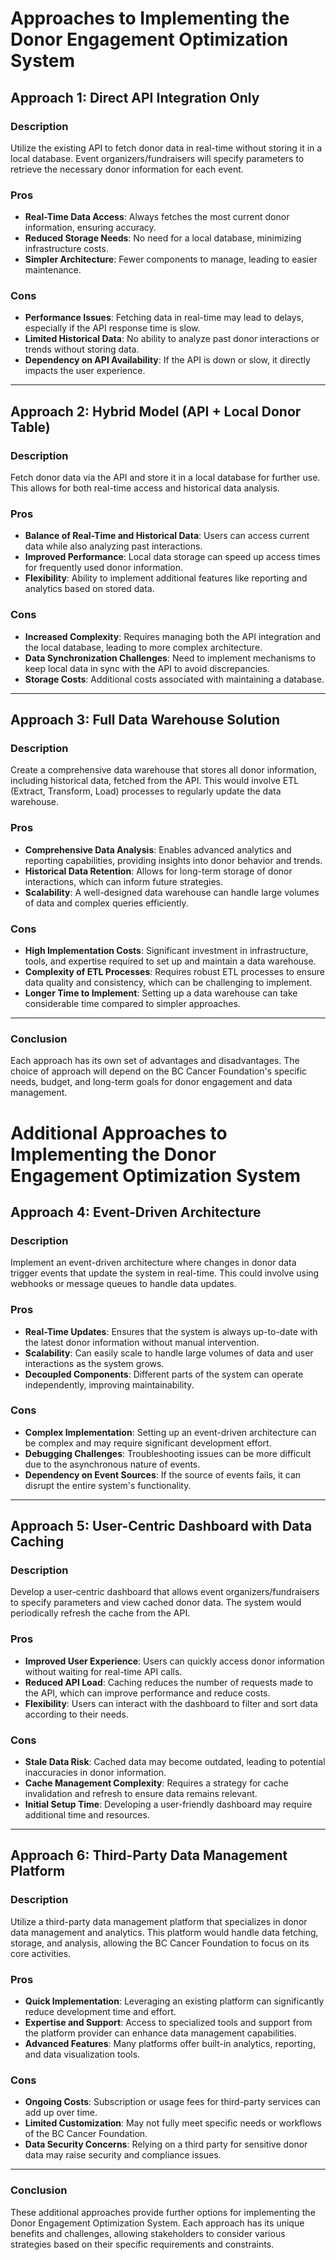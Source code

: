 # Approaches to Implementing the Donor Engagement Optimization System

## Approach 1: Direct API Integration Only

### Description
Utilize the existing API to fetch donor data in real-time without storing it in a local database. Event organizers/fundraisers will specify parameters to retrieve the necessary donor information for each event.

### Pros
- **Real-Time Data Access**: Always fetches the most current donor information, ensuring accuracy.
- **Reduced Storage Needs**: No need for a local database, minimizing infrastructure costs.
- **Simpler Architecture**: Fewer components to manage, leading to easier maintenance.

### Cons
- **Performance Issues**: Fetching data in real-time may lead to delays, especially if the API response time is slow.
- **Limited Historical Data**: No ability to analyze past donor interactions or trends without storing data.
- **Dependency on API Availability**: If the API is down or slow, it directly impacts the user experience.

---

## Approach 2: Hybrid Model (API + Local Donor Table)

### Description
Fetch donor data via the API and store it in a local database for further use. This allows for both real-time access and historical data analysis.

### Pros
- **Balance of Real-Time and Historical Data**: Users can access current data while also analyzing past interactions.
- **Improved Performance**: Local data storage can speed up access times for frequently used donor information.
- **Flexibility**: Ability to implement additional features like reporting and analytics based on stored data.

### Cons
- **Increased Complexity**: Requires managing both the API integration and the local database, leading to more complex architecture.
- **Data Synchronization Challenges**: Need to implement mechanisms to keep local data in sync with the API to avoid discrepancies.
- **Storage Costs**: Additional costs associated with maintaining a database.

---

## Approach 3: Full Data Warehouse Solution

### Description
Create a comprehensive data warehouse that stores all donor information, including historical data, fetched from the API. This would involve ETL (Extract, Transform, Load) processes to regularly update the data warehouse.

### Pros
- **Comprehensive Data Analysis**: Enables advanced analytics and reporting capabilities, providing insights into donor behavior and trends.
- **Historical Data Retention**: Allows for long-term storage of donor interactions, which can inform future strategies.
- **Scalability**: A well-designed data warehouse can handle large volumes of data and complex queries efficiently.

### Cons
- **High Implementation Costs**: Significant investment in infrastructure, tools, and expertise required to set up and maintain a data warehouse.
- **Complexity of ETL Processes**: Requires robust ETL processes to ensure data quality and consistency, which can be challenging to implement.
- **Longer Time to Implement**: Setting up a data warehouse can take considerable time compared to simpler approaches.

---

### Conclusion

Each approach has its own set of advantages and disadvantages. The choice of approach will depend on the BC Cancer Foundation's specific needs, budget, and long-term goals for donor engagement and data management.

# Additional Approaches to Implementing the Donor Engagement Optimization System

## Approach 4: Event-Driven Architecture

### Description
Implement an event-driven architecture where changes in donor data trigger events that update the system in real-time. This could involve using webhooks or message queues to handle data updates.

### Pros
- **Real-Time Updates**: Ensures that the system is always up-to-date with the latest donor information without manual intervention.
- **Scalability**: Can easily scale to handle large volumes of data and user interactions as the system grows.
- **Decoupled Components**: Different parts of the system can operate independently, improving maintainability.

### Cons
- **Complex Implementation**: Setting up an event-driven architecture can be complex and may require significant development effort.
- **Debugging Challenges**: Troubleshooting issues can be more difficult due to the asynchronous nature of events.
- **Dependency on Event Sources**: If the source of events fails, it can disrupt the entire system's functionality.

---

## Approach 5: User-Centric Dashboard with Data Caching

### Description
Develop a user-centric dashboard that allows event organizers/fundraisers to specify parameters and view cached donor data. The system would periodically refresh the cache from the API.

### Pros
- **Improved User Experience**: Users can quickly access donor information without waiting for real-time API calls.
- **Reduced API Load**: Caching reduces the number of requests made to the API, which can improve performance and reduce costs.
- **Flexibility**: Users can interact with the dashboard to filter and sort data according to their needs.

### Cons
- **Stale Data Risk**: Cached data may become outdated, leading to potential inaccuracies in donor information.
- **Cache Management Complexity**: Requires a strategy for cache invalidation and refresh to ensure data remains relevant.
- **Initial Setup Time**: Developing a user-friendly dashboard may require additional time and resources.

---

## Approach 6: Third-Party Data Management Platform

### Description
Utilize a third-party data management platform that specializes in donor data management and analytics. This platform would handle data fetching, storage, and analysis, allowing the BC Cancer Foundation to focus on its core activities.

### Pros
- **Quick Implementation**: Leveraging an existing platform can significantly reduce development time and effort.
- **Expertise and Support**: Access to specialized tools and support from the platform provider can enhance data management capabilities.
- **Advanced Features**: Many platforms offer built-in analytics, reporting, and data visualization tools.

### Cons
- **Ongoing Costs**: Subscription or usage fees for third-party services can add up over time.
- **Limited Customization**: May not fully meet specific needs or workflows of the BC Cancer Foundation.
- **Data Security Concerns**: Relying on a third party for sensitive donor data may raise security and compliance issues.

---

### Conclusion

These additional approaches provide further options for implementing the Donor Engagement Optimization System. Each approach has its unique benefits and challenges, allowing stakeholders to consider various strategies based on their specific requirements and constraints.